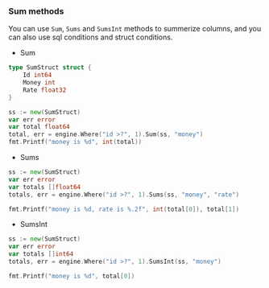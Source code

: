 ### Sum methods

You can use `Sum`, `Sums` and `SumsInt` methods to summerize columns, and you can also use sql conditions and struct conditions.

* Sum

```Go
type SumStruct struct {
    Id int64
    Money int
    Rate float32
}

ss := new(SumStruct)
var err error
var total float64
total, err = engine.Where("id >?", 1).Sum(ss, "money")
fmt.Printf("money is %d", int(total))
```

* Sums

```Go
ss := new(SumStruct)
var err error
var totals []float64
totals, err = engine.Where("id >?", 1).Sums(ss, "money", "rate")

fmt.Printf("money is %d, rate is %.2f", int(total[0]), total[1])
```

* SumsInt

```Go
ss := new(SumStruct)
var err error
var totals []int64
totals, err = engine.Where("id >?", 1).SumsInt(ss, "money")

fmt.Printf("money is %d", total[0])
```